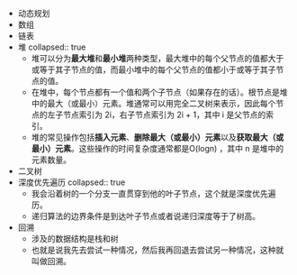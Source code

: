 - 动态规划
- 数组
- 链表
- 堆
  collapsed:: true
	- 堆可以分为**最大堆**和**最小堆**两种类型，最大堆中的每个父节点的值都大于或等于其子节点的值，而最小堆中的每个父节点的值都小于或等于其子节点的值。
	- 在堆中，每个节点都有一个值和两个子节点（如果存在的话）。根节点是堆中的最大（或最小）元素。堆通常可以用完全二叉树来表示，因此每个节点的左子节点索引为 2i，右子节点索引为 2i + 1，其中 i 是父节点的索引。
	- 堆的常见操作包括**插入元素**、**删除最大（或最小）元素**以及**获取最大（或最小）元素**。这些操作的时间复杂度通常都是O(logn) ，其中 n 是堆中的元素数量。
- 二叉树
- 深度优先遍历
  collapsed:: true
	- 我会沿着树的一个分支一直贯穿到他的叶子节点，这个就是深度优先遍历。
	- 递归算法的边界条件是到达叶子节点或者说递归深度等于了树高。
- 回溯
	- 涉及的数据结构是栈和树
	- 也就是说我先去尝试一种情况，然后我再回退去尝试另一种情况，这种就叫做回溯。